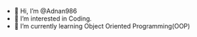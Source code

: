 - 👋 Hi, I’m @Adnan986
- 👀 I’m interested in Coding.
- 🌱 I’m currently learning Object Oriented Programming(OOP)

<!---
Adnan986/Adnan986 is a ✨ special ✨ repository because its `README.md` (this file) appears on your GitHub profile.
You can click the Preview link to take a look at your changes.
--->
